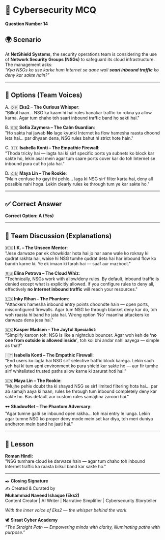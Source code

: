 # 🔐 Cybersecurity MCQ

**Question Number 14**

## 🌍 Scenario
At **NetShield Systems**, the security operations team is considering the use of **Network Security Groups (NSGs)** to safeguard its cloud infrastructure. The management asks:  
*"Kya NSGs ko use karke hum Internet se aane wali **saari inbound traffic** ko deny kar sakte hain?"*  

---

## 📝 Options (Team Voices)

A. 🇩🇰 **Eks2 – The Curious Whisper**:  
"Bilkul haan… NSG ka kaam hi hai rules banakar traffic ko rokna ya allow karna. Agar tum chaho toh saari inbound traffic band ho sakti hai."  

B. 🇪🇸 **Sofia Zaymera – The Calm Guardian**:  
"Ho sakta hai jawab **No** lage kyunki Internet ka flow hamesha raasta dhoond leta hai… par dhyaan dena, NSG rules bahut hi strict hote hain."  

C. 🇮🇹 **Isabella Konti – The Empathic Firewall**:  
"Thoda tricky hai — lagta hai ki sirf specific ports ya subnets ko block kar sakte ho, lekin asal mein agar tum saare ports cover kar do toh Internet se inbound pura cut ho jata hai."  

D. 🇨🇳 **Maya Lin – The Rookie**:  
"Main confuse ho gayi thi pehle… laga ki NSG sirf filter karta hai, deny all possible nahi hoga. Lekin clearly rules ke through tum ye kar sakte ho."  

---

## ✅ Correct Answer
**Correct Option: A (Yes)**  

---

## 💬 Team Discussion (Explanations)

🇵🇰 **I.K. – The Unseen Mentor**:  
"Jese darwaze par ek chowkidar hota hai jo har aane wale ko roknay ki qudrat rakhta hai, waise hi NSG tumhe qudrat deta hai har inbound flow ko bandh karne ki. Ye ek imaan ki tarah hai — saaf aur mazboot."  

🇷🇺 **Elina Petrova – The Cloud Whiz**:  
"Technically, NSGs work with allow/deny rules. By default, inbound traffic is denied except what is explicitly allowed. If you configure rules to deny all, effectively **no Internet inbound traffic** will reach your resources."  

🇪🇸 **Inky Rihan – The Phantom**:  
"Attackers hamesha inbound entry points dhoondte hain — open ports, misconfigured firewalls. Agar tum NSG ke through blanket deny kar do, toh woh raasta hi band ho jata hai. Wrong option 'No' maan’na attackers ko darwaza dena jesa hai."  

🇩🇰 **Kasper Madsen – The Joyful Specialist**:  
"Simplify karoon toh: NSG is like a nightclub bouncer. Agar woh keh de **‘no one from outside is allowed inside’**, toh koi bhi andar nahi aayega — simple as that!"  

🇮🇹 **Isabella Konti – The Empathic Firewall**:  
"End users ko lagta hai NSG sirf selective traffic block karega. Lekin sach yeh hai ki tum apni environment ko pura shield kar sakte ho — aur fir tumhe sirf whitelisted trusted paths allow karne ki zarurat hoti hai."  

🇨🇳 **Maya Lin – The Rookie**:  
"Mujhe pehle doubt tha ki shayad NSG se sirf limited filtering hota hai… par ab samajh aaya ki haan, rules ke through tum inbound completely deny kar sakte ho. Bas default aur custom rules samajhna zaroori hai."  

🕶️ **ShadowNet – The Phantom Adversary**:  
"Agar tumne galti se inbound open rakha… toh mai entry le lunga. Lekin agar tumne NSG ko proper deny mode mein set kar diya, toh meri duniya andheron mein band ho jaati hai."  

---

## 🌟 Lesson
**Roman Hindi:**  
"NSG tumhare cloud ke darwaze hain — agar tum chaho toh inbound Internet traffic ka raasta bilkul band kar sakte ho."  

---

✒️ **Closing Signature**  
✍️ Created & Curated by  
**Muhammad Naveed Ishaque (Eks2)**  
Content Creator | AI Writer | Narrative Simplifier | Cybersecurity Storyteller  

_With the inner voice of Eks2 — the whisper behind the work._  

🕊️ **Siraat Cyber Academy**  
*“The Straight Path — Empowering minds with clarity, illuminating paths with purpose.”*  
